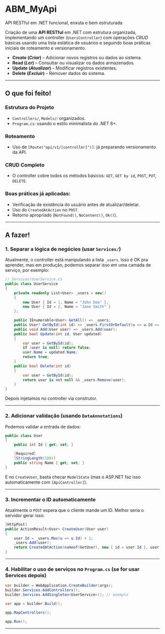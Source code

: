 # ABM_MyApi

API RESTful em .NET funcional, enxuta e bem estruturada 

Criação de uma **API RESTful** em .NET com estrutura organizada, implementando um controller (`UsersController`) com operações _CRUD_ básicas usando uma lista estática de usuários e seguindo boas práticas iniciais de roteamento e versionamento.

- **Create (_Criar_)** – Adicionar novos registros ou dados ao sistema.
- **Read (_Ler_)** – Consultar ou visualizar os dados armazenados.
- **Update (_Atualizar_)** – Modificar registros existentes.
- **Delete (_Excluir_)** – Remover dados do sistema.

---

## **O que foi feito!**

### Estrutura do Projeto
- `Controllers/`, `Models/`: organizados.
- `Program.cs`: usando o estilo minimalista do .NET 6+.

### Roteamento
- Uso de `[Route("api/v1/[controller]")]`: já preparando versionamento da API.

### CRUD Completo
- O controller cobre todos os métodos básicos: `GET`, `GET by id`, `POST`, `PUT`, `DELETE`.

### Boas práticas já aplicadas:
- Verificação de existência do usuário antes de atualizar/deletar.
- Uso do `CreatedAtAction` no `POST`.
- Retorno apropriado (`NotFound()`, `NoContent()`, `Ok()`).

---

## **A fazer!**

### 1. Separar a lógica de negócios (usar `Services/`)

Atualmente, o controller está manipulando a lista `_users`. Isso é OK pra aprender, mas em produção, podemos separar isso em uma camada de serviço, por exemplo:

```csharp
// Services/UserService.cs
public class UserService
{
    private readonly List<User> _users = new()
    {
        new User { Id = 1, Name = "John Doe" },
        new User { Id = 2, Name = "Jane Smith" }
    };

    public IEnumerable<User> GetAll() => _users;
    public User? GetById(int id) => _users.FirstOrDefault(u => u.Id == id);
    public void Add(User user) => _users.Add(user);
    public bool Update(int id, User updated)
    {
        var user = GetById(id);
        if (user is null) return false;
        user.Name = updated.Name;
        return true;
    }
    public bool Delete(int id)
    {
        var user = GetById(id);
        return user is not null && _users.Remove(user);
    }
}
```

Depois injetamos no controller via construtor.

---

### 2. Adicionar validação (usando `DataAnnotations`)

Podemos validar a entrada de dados:

```csharp
public class User
{
    public int Id { get; set; }

    [Required]
    [StringLength(100)]
    public string Name { get; set; }
}
```

E no `CreateUser`, basta checar `ModelState` (mas o ASP.NET faz isso automaticamente com `[ApiController]`).

---

### 3. Incrementar o ID automaticamente

Atualmente o `POST` espera que o cliente mande um ID. Melhor seria o servidor gerar isso:

```csharp
[HttpPost]
public ActionResult<User> CreateUser(User user)
{
    user.Id = _users.Max(u => u.Id) + 1;
    _users.Add(user);
    return CreatedAtAction(nameof(GetUser), new { id = user.Id }, user);
}
```

---

### 4. Habilitar o uso de serviços no `Program.cs` (se for usar Services depois)

```csharp
var builder = WebApplication.CreateBuilder(args);
builder.Services.AddControllers();
builder.Services.AddSingleton<UserService>(); // exemplo

var app = builder.Build();

app.MapControllers();

app.Run();
```

---
